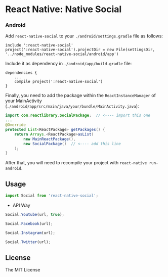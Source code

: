# React Native: Native Social

### Android

Add `react-native-social` to your `./android/settings.gradle` file as follows:

```text
include ':react-native-social'
project(':react-native-social').projectDir = new File(settingsDir, '../node_modules/react-native-social/android/app')
```

Include it as dependency in `./android/app/build.gradle` file:

```text
dependencies {
    ...
    compile project(':react-native-social')
}
```

Finally, you need to add the package within the `ReactInstanceManager` of your
MainActivity (`./android/app/src/main/java/your/bundle/MainActivity.java`):

```java
import com.reactlibrary.SocialPackage;  // <---- import this one
...
@Override
protected List<ReactPackage> getPackages() {
    return Arrays.<ReactPackage>asList(
        new MainReactPackage(),
        new SocialPackage()  // <---- add this line
    );
}
```

After that, you will need to recompile
your project with `react-native run-android`.

## Usage

```javascript
import Social from 'react-native-social';
```

- API Way

```javascript
Social.Youtube(url, true);
```

```javascript
Social.Facebook(url);
```

```javascript
Social.Instagram(url);
```

```javascript
Social.Twitter(url);
```

## License
The MIT License
